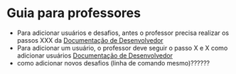 # Guia para professores

  - Para adicionar usuários e desafios, antes o professor precisa realizar os passos XXX da [Documentação de Desenvolvedor](https://www.google.com)
  - Para adicionar um usuário, o professor deve seguir o passo X e X como adicionar usuários [Documentação de Desenvolvedor](https://www.google.com)
  - como adicionar novos desafios (linha de comando mesmo)??????
